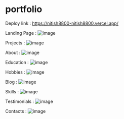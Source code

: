 # portfolio

Deploy link : https://nitish8800-nitish8800.vercel.app/

Landing Page : ![image](https://user-images.githubusercontent.com/81190422/158531702-b7f97859-73af-4475-93c0-6d8bad6f77c6.png)

Projects : ![image](https://user-images.githubusercontent.com/81190422/158531829-259f422c-69a9-48d1-96d6-eeeb195ee3c2.png)

About : ![image](https://user-images.githubusercontent.com/81190422/158531879-964ffd7e-d545-4a49-8aa6-c88ee45dc6e1.png)

Education : ![image](https://user-images.githubusercontent.com/81190422/158531941-6ff71f83-ba20-4331-a632-c5b7015798f2.png)

Hobbies : ![image](https://user-images.githubusercontent.com/81190422/158531995-602bc92d-6a80-4957-9a18-056aec6b8a6c.png)

Blog : ![image](https://user-images.githubusercontent.com/81190422/158532088-37ca1a6c-12fe-4ad8-bf0d-2ff2a6e99ff1.png)

Skills : ![image](https://user-images.githubusercontent.com/81190422/158532208-8b2eac31-0bf4-4878-b21c-4a14555f8624.png)

Testimonials : ![image](https://user-images.githubusercontent.com/81190422/158532444-ffcd7f9e-da09-411f-a5fb-a3886da0e075.png)

Contacts : ![image](https://user-images.githubusercontent.com/81190422/158532303-0e6bb726-595e-4b0a-8202-3e7c31fc4c44.png)

